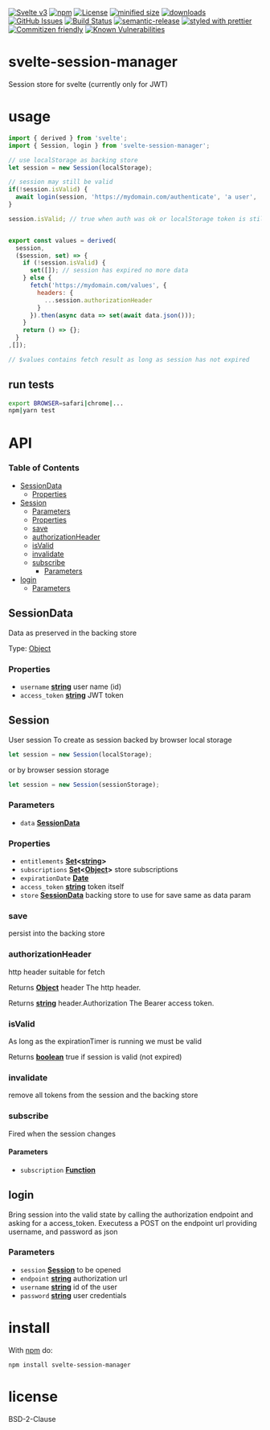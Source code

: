[![Svelte v3](https://img.shields.io/badge/svelte-v3-orange.svg)](https://svelte.dev)
[![npm](https://img.shields.io/npm/v/svelte-session-manager.svg)](https://www.npmjs.com/package/svelte-session-manager)
[![License](https://img.shields.io/badge/License-BSD%203--Clause-blue.svg)](https://opensource.org/licenses/BSD-3-Clause)
[![minified size](https://badgen.net/bundlephobia/min/svelte-session-manager)](https://bundlephobia.com/result?p=svelte-session-manager)
[![downloads](http://img.shields.io/npm/dm/svelte-session-manager.svg?style=flat-square)](https://npmjs.org/package/svelte-session-manager)
[![GitHub Issues](https://img.shields.io/github/issues/arlac77/svelte-session-manager.svg?style=flat-square)](https://github.com/arlac77/svelte-session-manager/issues)
[![Build Status](https://travis-ci.com/arlac77/svelte-session-manager.svg?branch=master)](https://travis-ci.com/arlac77/svelte-session-manager)
[![semantic-release](https://img.shields.io/badge/%20%20%F0%9F%93%A6%F0%9F%9A%80-semantic--release-e10079.svg)](https://github.com/arlac77/svelte-session-manager.git)
[![styled with prettier](https://img.shields.io/badge/styled_with-prettier-ff69b4.svg)](https://github.com/prettier/prettier)
[![Commitizen friendly](https://img.shields.io/badge/commitizen-friendly-brightgreen.svg)](http://commitizen.github.io/cz-cli/)
[![Known Vulnerabilities](https://snyk.io/test/github/arlac77/svelte-session-manager/badge.svg)](https://snyk.io/test/github/arlac77/svelte-session-manager)

# svelte-session-manager

Session store for svelte (currently only for JWT)

# usage

```js
import { derived } from 'svelte';
import { Session, login } from 'svelte-session-manager';

// use localStorage as backing store
let session = new Session(localStorage);

// session may still be valid
if(!session.isValid) {
  await login(session, 'https://mydomain.com/authenticate', 'a user', 'a secret');
}

session.isValid; // true when auth was ok or localStorage token is still valid


export const values = derived(
  session,
  ($session, set) => {
    if (!session.isValid) {
      set([]); // session has expired no more data
    } else {
      fetch('https://mydomain.com/values', {
        headers: {
          ...session.authorizationHeader
        }
      }).then(async data => set(await data.json()));
    }
    return () => {};
  }
,[]);

// $values contains fetch result as long as session has not expired
```

## run tests

```sh
export BROWSER=safari|chrome|...
npm|yarn test
```

# API

<!-- Generated by documentation.js. Update this documentation by updating the source code. -->

### Table of Contents

-   [SessionData](#sessiondata)
    -   [Properties](#properties)
-   [Session](#session)
    -   [Parameters](#parameters)
    -   [Properties](#properties-1)
    -   [save](#save)
    -   [authorizationHeader](#authorizationheader)
    -   [isValid](#isvalid)
    -   [invalidate](#invalidate)
    -   [subscribe](#subscribe)
        -   [Parameters](#parameters-1)
-   [login](#login)
    -   [Parameters](#parameters-2)

## SessionData

Data as preserved in the backing store

Type: [Object](https://developer.mozilla.org/docs/Web/JavaScript/Reference/Global_Objects/Object)

### Properties

-   `username` **[string](https://developer.mozilla.org/docs/Web/JavaScript/Reference/Global_Objects/String)** user name (id)
-   `access_token` **[string](https://developer.mozilla.org/docs/Web/JavaScript/Reference/Global_Objects/String)** JWT token

## Session

User session
To create as session backed by browser local storage

```js
let session = new Session(localStorage);
```

or by browser session storage

```js
let session = new Session(sessionStorage);
```

### Parameters

-   `data` **[SessionData](#sessiondata)** 

### Properties

-   `entitlements` **[Set](https://developer.mozilla.org/docs/Web/JavaScript/Reference/Global_Objects/Set)&lt;[string](https://developer.mozilla.org/docs/Web/JavaScript/Reference/Global_Objects/String)>** 
-   `subscriptions` **[Set](https://developer.mozilla.org/docs/Web/JavaScript/Reference/Global_Objects/Set)&lt;[Object](https://developer.mozilla.org/docs/Web/JavaScript/Reference/Global_Objects/Object)>** store subscriptions
-   `expirationDate` **[Date](https://developer.mozilla.org/docs/Web/JavaScript/Reference/Global_Objects/Date)** 
-   `access_token` **[string](https://developer.mozilla.org/docs/Web/JavaScript/Reference/Global_Objects/String)** token itself
-   `store` **[SessionData](#sessiondata)** backing store to use for save same as data param

### save

persist into the backing store

### authorizationHeader

http header suitable for fetch

Returns **[Object](https://developer.mozilla.org/docs/Web/JavaScript/Reference/Global_Objects/Object)** header The http header.

Returns **[string](https://developer.mozilla.org/docs/Web/JavaScript/Reference/Global_Objects/String)** header.Authorization The Bearer access token.

### isValid

As long as the expirationTimer is running we must be valid

Returns **[boolean](https://developer.mozilla.org/docs/Web/JavaScript/Reference/Global_Objects/Boolean)** true if session is valid (not expired)

### invalidate

remove all tokens from the session and the backing store

### subscribe

Fired when the session changes

#### Parameters

-   `subscription` **[Function](https://developer.mozilla.org/docs/Web/JavaScript/Reference/Statements/function)** 

## login

Bring session into the valid state by calling the authorization endpoint
and asking for a access_token.
Executess a POST on the endpoint url providing username, and password as json

### Parameters

-   `session` **[Session](#session)** to be opened
-   `endpoint` **[string](https://developer.mozilla.org/docs/Web/JavaScript/Reference/Global_Objects/String)** authorization url
-   `username` **[string](https://developer.mozilla.org/docs/Web/JavaScript/Reference/Global_Objects/String)** id of the user
-   `password` **[string](https://developer.mozilla.org/docs/Web/JavaScript/Reference/Global_Objects/String)** user credentials

# install

With [npm](http://npmjs.org) do:

```shell
npm install svelte-session-manager
```

# license

BSD-2-Clause
